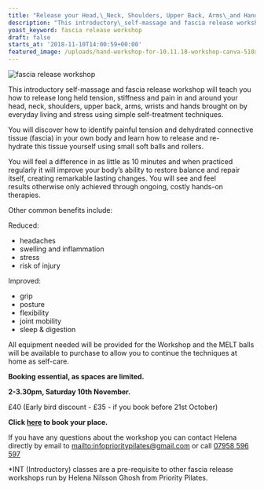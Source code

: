 ```yaml
---
title: "Release your Head,\_Neck, Shoulders, Upper Back, Arms\_and Hands (INT*)"
description: "This introductory\_self-massage and fascia release workshop will teach you how to release long held tension, stiffness and pain in and around your head, neck,\_shoulders, upper back, arms, wrists and hands brought on by everyday\_living and stress using simple self-treatment techniques.\_"
yoast_keyword: fascia release workshop
draft: false
starts_at: '2018-11-10T14:00:59+00:00'
featured_image: /uploads/hand-workshop-for-10.11.18-workshop-canva-510x250px.jpg
---
```

![fascia release workshop](/uploads/hand-workshop-for-10.11.18-workshop-canva-510x250px.jpg)

This introductory self-massage and fascia release workshop will teach you how to release long held tension, stiffness and pain in and around your head, neck, shoulders, upper back, arms, wrists and hands brought on by everyday living and stress using simple self-treatment techniques. 

​You will discover how to identify painful tension and dehydrated connective tissue (fascia) in your own body and learn how to release and re-hydrate this tissue yourself using small soft balls and rollers.

​You will feel a difference in as little as 10 minutes and when practiced regularly it will improve your body’s ability to restore balance and repair itself, creating remarkable lasting changes. You will see and feel results otherwise only achieved through ongoing, costly hands-on therapies.​

Other common benefits include:

Reduced:

* headaches
* swelling and inflammation
* stress​
* risk of injury

​Improved:

* grip
* posture
* flexibility
* joint mobility
* sleep & digestion
  ​

All equipment needed will be provided for the Workshop and the MELT balls will be available to purchase to allow you to continue the techniques at home as self-care.

**Booking essential, as spaces are limited.**

**2-3.30pm, Saturday 10th November.**

£40 (Early bird discount - £35 - if you book before 21st October)

**Click [here](https://www.prioritypilates.com/self-massage-workshops) to book your place.** 

If you have any questions about the workshop you can contact Helena directly by email to <mailto:infoprioritypilates@gmail.com> or call [07958 596 597](tel:07958596597)

\*INT (Introductory) classes are a pre-requisite to other fascia release workshops run by Helena Nilsson Ghosh from Priority Pilates.
